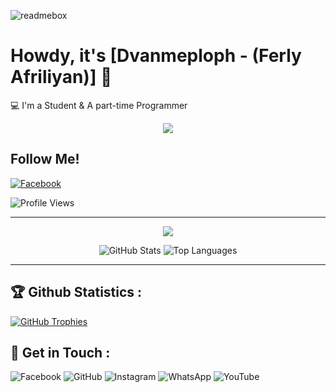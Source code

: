 ![readmebox](https://github.com/ferlyafriliyan/ferlyafriliyan/assets/122451961/75d33bba-075f-4a36-94de-726861b09797)

# Howdy, it's [Dvanmeploph - (Ferly Afriliyan)] 👋

💻 I'm a Student & A part-time Programmer

<p align="center">
  <a href="https://github.com/ferlyafriliyan/"><img src="https://img.shields.io/badge/-Github-FFA116?style=for-the-badge&logo=Github&logoColor=black"/> </a>
</p>

## Follow Me!

[![Facebook](https://img.shields.io/badge/-Facebook-blue?style=for-the-badge&logo=facebook&logoColor=white)](https://www.facebook.com/freya.xyz)

![Profile Views](https://komarev.com/ghpvc/?username=ferlyafriliyan&label=Profile+Views&style=flat-square&color=blue)

---

<p align="center">
  <img src="https://komarev.com/ghpvc/?username=ferlyafriliyan&label=Profile+Views&style=flat-square&color=blue"/>
</p>

<!--START_SECTION:waka-->
<p align="center" height='130px'>
  <img src="https://github-readme-stats.vercel.app/api?username=ferlyafriliyan&show_icons=true&hide_title=true&include_all_commits=true&line_height=21&bg_color=0,64FFDA,64FFDA,A9EFDE,F2FFFC&count_public=true&theme=graywhite" alt="GitHub Stats"/>
  <img src="https://github-readme-stats.vercel.app/api/top-langs/?username=ferlyafriliyan&layout=compact&show_icons=true&bg_color=0,EFFDF9,CBFFF3,64FFDA&theme=graywhite&hide_title=true" alt="Top Languages"/>
</p>

---

## 🏆 Github Statistics :

[![GitHub Trophies](https://github-profile-trophy.vercel.app/?username=ferlyafriliyan&theme=dracula&no-frame=true&title=Followers,Stars,Commit,Repository,Issues)](https://github.com/ferlyafriliyan)

## 📡 Get in Touch :

![Facebook](https://cdn.jsdelivr.net/gh/simple-icons/simple-icons/icons/facebook.svg)
![GitHub](https://cdn.jsdelivr.net/gh/simple-icons/simple-icons/icons/github.svg)
![Instagram](https://cdn.jsdelivr.net/gh/simple-icons/simple-icons/icons/instagram.svg)
![WhatsApp](https://cdn.jsdelivr.net/gh/simple-icons/simple-icons/icons/whatsapp.svg)
![YouTube](https://cdn.jsdelivr.net/gh/simple-icons/simple-icons/icons/youtube.svg)

